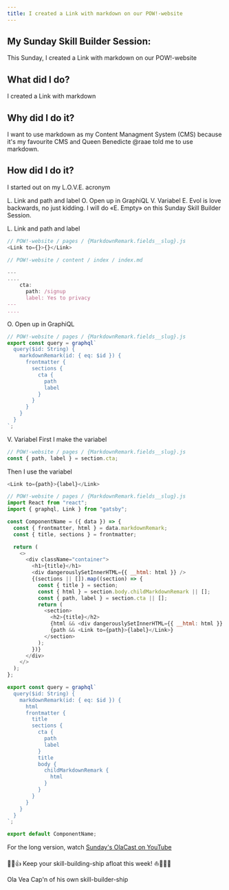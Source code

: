 ```yaml
---
title: I created a Link with markdown on our POW!-website
---
```


## My Sunday Skill Builder Session:

This Sunday, I created a Link with markdown on our POW!-website

## What did I do?

I created a Link with markdown

## Why did I do it?

I want to use markdown as my Content Managment System (CMS) because it's my favourite CMS and Queen Benedicte @raae told me to use markdown.


## How did I do it?

I started out on my L.O.V.E. acronym

L. Link and path and label
O. Open up in GraphiQL
V. Variabel
E. Evol is love backwards, no just kidding. I will do «E. Empty» on this Sunday Skill Builder Session.


L. Link and path and label
```js
// POW!-website / pages / {MarkdownRemark.fields__slug}.js
<Link to={}>{}</Link>

// POW!-website / content / index / index.md

---
....
    cta:
      path: /signup
      label: Yes to privacy
---
....
```

O. Open up in GraphiQL


```js
// POW!-website / pages / {MarkdownRemark.fields__slug}.js
export const query = graphql`
  query($id: String) {
    markdownRemark(id: { eq: $id }) {
      frontmatter {
        sections {
          cta {
            path
            label
          }
        }
      }
    }
  }
`;


```

V. Variabel
First I make the variabel

```js
// POW!-website / pages / {MarkdownRemark.fields__slug}.js
const { path, label } = section.cta;
```

Then I use the variabel

```js
<Link to={path}>{label}</Link>

```


```js
// POW!-website / pages / {MarkdownRemark.fields__slug}.js
import React from "react";
import { graphql, Link } from "gatsby";

const ComponentName = ({ data }) => {
  const { frontmatter, html } = data.markdownRemark;
  const { title, sections } = frontmatter;

  return (
    <>
      <div className="container">
        <h1>{title}</h1>
        <div dangerouslySetInnerHTML={{ __html: html }} />
        {(sections || []).map((section) => {
          const { title } = section;
          const { html } = section.body.childMarkdownRemark || [];
          const { path, label } = section.cta || [];
          return (
            <section>
              <h2>{title}</h2>
              {html && <div dangerouslySetInnerHTML={{ __html: html }} />}
              {path && <Link to={path}>{label}</Link>}
            </section>
          );
        })}
      </div>
    </>
  );
};

export const query = graphql`
  query($id: String) {
    markdownRemark(id: { eq: $id }) {
      html
      frontmatter {
        title
        sections {
          cta {
            path
            label
          }
          title
          body {
            childMarkdownRemark {
              html
            }
          }
        }
      }
    }
  }
`;

export default ComponentName;

```


For the long version, watch [Sunday's OlaCast on YouTube](https://youtu.be/rPiQi_bOk8s)


💪😺👍
Keep your skill-building-ship afloat this week!
⛵🔧🏴‍☠️


Ola Vea
Cap'n of his own skill-builder-ship
